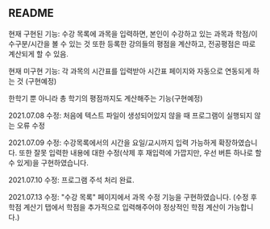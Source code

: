 ## README

현재 구현된 기능: 수강 목록에 과목을 입력하면, 본인이 수강하고 있는 과목과 학점/이수구분/시간을 볼 수 있는 것
또한 등록한 강의들의 평점을 계산하고, 전공평점은 따로 계산되게 할 수 있음.

현재 미구현 기능:
각 과목의 시간표를 입력받아 시간표 페이지와 자동으로 연동되게 하는 것 (구현예정)

한학기 뿐 아니라 총 학기의 평점까지도 계산해주는 기능(구현예정)

2021.07.08 수정: 처음에 텍스트 파일이 생성되어있지 않을 때 프로그램이 실행되지 않는 오류 수정 

2021.07.09 수정: 수강목록에서의 시간을 요일/교시까지 입력 가능하게 확장하였습니다.
또한 잘못 입력한 내용에 대한 수정(삭제 후 재입력에 가깝지만, 우선 버튼 하나로 할 수 있게)을 구현하였습니다.

2021.07.10 수정: 프로그램 주석 처리 완료.

2021.07.13 수정: "수강 목록" 페이지에서 과목 수정 기능을 구현하였습니다. (수정 후 학점 계산기 탭에서 학점을 추가적으로 입력해주어야 정상적인 학점 계산이 가능합니다.)

